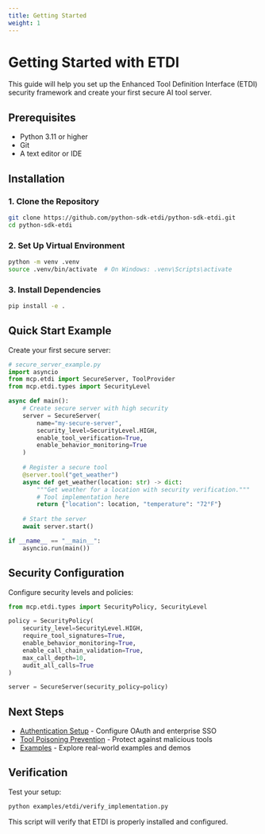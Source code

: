 ```yaml
---
title: Getting Started
weight: 1
---
```


# Getting Started with ETDI

This guide will help you set up the Enhanced Tool Definition Interface (ETDI) security framework and create your first secure AI tool server.

## Prerequisites

- Python 3.11 or higher
- Git
- A text editor or IDE

## Installation

### 1. Clone the Repository

```bash
git clone https://github.com/python-sdk-etdi/python-sdk-etdi.git
cd python-sdk-etdi
```

### 2. Set Up Virtual Environment

```bash
python -m venv .venv
source .venv/bin/activate  # On Windows: .venv\Scripts\activate
```

### 3. Install Dependencies

```bash
pip install -e .
```

## Quick Start Example

Create your first secure server:

```python
# secure_server_example.py
import asyncio
from mcp.etdi import SecureServer, ToolProvider
from mcp.etdi.types import SecurityLevel

async def main():
    # Create secure server with high security
    server = SecureServer(
        name="my-secure-server",
        security_level=SecurityLevel.HIGH,
        enable_tool_verification=True,
        enable_behavior_monitoring=True
    )
    
    # Register a secure tool
    @server.tool("get_weather")
    async def get_weather(location: str) -> dict:
        """Get weather for a location with security verification."""
        # Tool implementation here
        return {"location": location, "temperature": "72°F"}
    
    # Start the server
    await server.start()

if __name__ == "__main__":
    asyncio.run(main())
```

## Security Configuration

Configure security levels and policies:

```python
from mcp.etdi.types import SecurityPolicy, SecurityLevel

policy = SecurityPolicy(
    security_level=SecurityLevel.HIGH,
    require_tool_signatures=True,
    enable_behavior_monitoring=True,
    enable_call_chain_validation=True,
    max_call_depth=10,
    audit_all_calls=True
)

server = SecureServer(security_policy=policy)
```

## Next Steps

- [Authentication Setup](authentication) - Configure OAuth and enterprise SSO
- [Tool Poisoning Prevention](../attack-prevention/tool-poisoning) - Protect against malicious tools
- [Examples](../../examples) - Explore real-world examples and demos

## Verification

Test your setup:

```bash
python examples/etdi/verify_implementation.py
```

This script will verify that ETDI is properly installed and configured. 